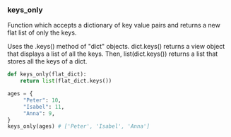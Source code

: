 ### keys_only

Function which accepts a dictionary of key value pairs and returns a new flat list of only the keys.

Uses the .keys() method of "dict" objects. dict.keys() returns a view object that displays a list of all the keys. Then, list(dict.keys()) returns a list that stores all the keys of a dict.

``` python
def keys_only(flat_dict):
    return list(flat_dict.keys())
```

``` python
ages = {
     "Peter": 10,
     "Isabel": 11,
     "Anna": 9,
}
keys_only(ages) # ['Peter', 'Isabel', 'Anna']
```